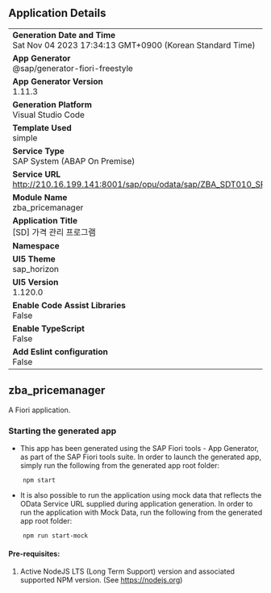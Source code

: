 ## Application Details
|               |
| ------------- |
|**Generation Date and Time**<br>Sat Nov 04 2023 17:34:13 GMT+0900 (Korean Standard Time)|
|**App Generator**<br>@sap/generator-fiori-freestyle|
|**App Generator Version**<br>1.11.3|
|**Generation Platform**<br>Visual Studio Code|
|**Template Used**<br>simple|
|**Service Type**<br>SAP System (ABAP On Premise)|
|**Service URL**<br>http://210.16.199.141:8001/sap/opu/odata/sap/ZBA_SDT010_SRV
|**Module Name**<br>zba_pricemanager|
|**Application Title**<br>[SD] 가격 관리 프로그램|
|**Namespace**<br>|
|**UI5 Theme**<br>sap_horizon|
|**UI5 Version**<br>1.120.0|
|**Enable Code Assist Libraries**<br>False|
|**Enable TypeScript**<br>False|
|**Add Eslint configuration**<br>False|

## zba_pricemanager

A Fiori application.

### Starting the generated app

-   This app has been generated using the SAP Fiori tools - App Generator, as part of the SAP Fiori tools suite.  In order to launch the generated app, simply run the following from the generated app root folder:

```
    npm start
```

- It is also possible to run the application using mock data that reflects the OData Service URL supplied during application generation.  In order to run the application with Mock Data, run the following from the generated app root folder:

```
    npm run start-mock
```

#### Pre-requisites:

1. Active NodeJS LTS (Long Term Support) version and associated supported NPM version.  (See https://nodejs.org)


